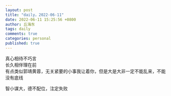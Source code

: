 ```yaml
---
layout: post
title: "daily，2022-06-11"
date: 2022-06-11 15:25:56 +0800
author: 丘海东 
tags: daily
comments: true
categories: personal
published: true
---
```

真心相待不巧言  
长久相伴理在前  
有点类似郭靖黄蓉，无关紧要的小事我让着你，但是大是大非一定不能乱来，不能没有底线  

智小谋大，德不配位，注定失败
